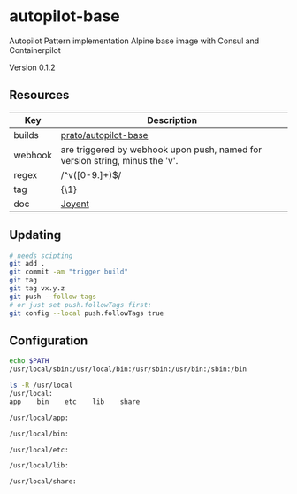 # autopilot-base

Autopilot Pattern implementation Alpine base image with Consul and Containerpilot

Version 0.1.2

## Resources
Key     | Description
--------|------------
builds  | [prato/autopilot-base](https://hub.docker.com/r/prato/autopilot-base/ "Docker Hub")
webhook | are triggered by webhook upon push, named for version string, minus the 'v'.
regex   | /^v([0-9.]+)$/
tag     | {\1}
doc     | [Joyent](https://www.joyent.com/blog/applications-on-autopilot "Tim Gross")

## Updating
```bash
# needs scipting
git add .
git commit -am "trigger build"
git tag
git tag vx.y.z
git push --follow-tags
# or just set push.followTags first:
git config --local push.followTags true
```
## Configuration
```bash
echo $PATH
/usr/local/sbin:/usr/local/bin:/usr/sbin:/usr/bin:/sbin:/bin

ls -R /usr/local
/usr/local:
app    bin    etc    lib    share

/usr/local/app:

/usr/local/bin:

/usr/local/etc:

/usr/local/lib:

/usr/local/share:

```
